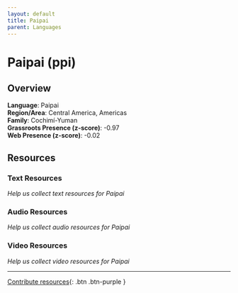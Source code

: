 ```yaml
---
layout: default
title: Paipai
parent: Languages
---
```


# Paipai (ppi)

## Overview

**Language**: Paipai  
**Region/Area**: Central America, Americas  
**Family**: Cochimí-Yuman  
**Grassroots Presence (z-score)**: -0.97  
**Web Presence (z-score)**: -0.02  

## Resources

### Text Resources
*Help us collect text resources for Paipai*

### Audio Resources
*Help us collect audio resources for Paipai*

### Video Resources
*Help us collect video resources for Paipai*

---

[Contribute resources](https://forms.office.com/e/1SfLJx3u1r){: .btn .btn-purple }
